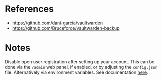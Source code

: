 # References

- https://github.com/dani-garcia/vaultwarden
- https://github.com/Bruceforce/vaultwarden-backup

# Notes

Disable open user registration after setting up your account. This can be done via the `/admin` web panel, if enabled, or by adjusting the `config.json` file. Alternatively via environment variables. See documentation [here](https://github.com/dani-garcia/vaultwarden/wiki/Disable-registration-of-new-users).
